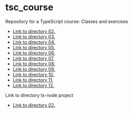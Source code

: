 # tsc_course
Repository for a TypeScript course: Classes and exercises
- [Link to directory 02.](./basics/02/)
- [Link to directory 03.](./basics/03/)
- [Link to directory 04.](./basics/04/)
- [Link to directory 05.](./basics/05/)
- [Link to directory 06.](./basics/06/)
- [Link to directory 07.](./basics/07/)
- [Link to directory 08.](./basics/08/)
- [Link to directory 09.](./basics/09/)
- [Link to directory 10.](./basics/10/)
- [Link to directory 11.](./basics/11/)
- [Link to directory 12.](./basics/12/)

Link to directory ts-node project
- [Link to directory 02.](./ts-node)